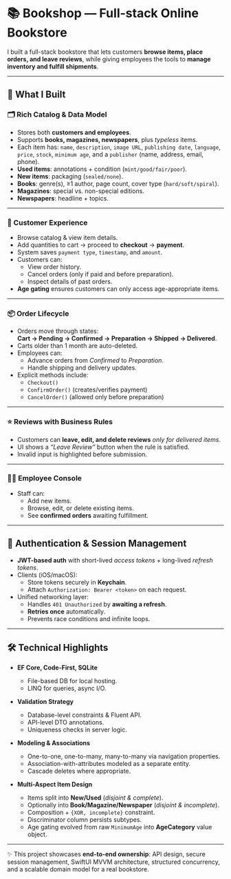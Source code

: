 # 📚 Bookshop — Full-stack Online Bookstore

I built a full-stack bookstore that lets customers **browse items, place orders, and leave reviews**, while giving employees the tools to **manage inventory and fulfill shipments**.

---

## 🚀 What I Built

### 🗂 Rich Catalog & Data Model
- Stores both **customers and employees**.  
- Supports **books, magazines, newspapers**, plus *typeless* items.  
- Each item has: `name`, `description`, `image URL`, `publishing date`, `language`, `price`, `stock`, `minimum age`, and a `publisher` (name, address, email, phone).  
- **Used items**: annotations + condition (`mint/good/fair/poor`).  
- **New items**: packaging (`sealed/none`).  
- **Books**: genre(s), ≥1 author, page count, cover type (`hard/soft/spiral`).  
- **Magazines**: special vs. non-special editions.  
- **Newspapers**: headline + topics.  

---

### 🛒 Customer Experience
- Browse catalog & view item details.  
- Add quantities to cart → proceed to **checkout** → **payment**.  
- System saves `payment type`, `timestamp`, and `amount`.  
- Customers can:  
  - View order history.  
  - Cancel orders (only if paid and before preparation).  
  - Inspect details of past orders.  
- **Age gating** ensures customers can only access age-appropriate items.  

---

### 📦 Order Lifecycle
- Orders move through states:  
  **Cart → Pending → Confirmed → Preparation → Shipped → Delivered**.  
- Carts older than 1 month are auto-deleted.  
- Employees can:  
  - Advance orders from *Confirmed* to *Preparation*.  
  - Handle shipping and delivery updates.  
- Explicit methods include:  
  - `Checkout()`  
  - `ConfirmOrder()` (creates/verifies payment)  
  - `CancelOrder()` (allowed only before preparation)  

---

### ⭐ Reviews with Business Rules
- Customers can **leave, edit, and delete reviews** *only for delivered items*.  
- UI shows a *“Leave Review”* button when the rule is satisfied.  
- Invalid input is highlighted before submission.  

---

### 🧑‍💼 Employee Console
- Staff can:  
  - Add new items.  
  - Browse, edit, or delete existing items.  
  - See **confirmed orders** awaiting fulfillment.  

---

## 🔐 Authentication & Session Management
- **JWT-based auth** with short-lived *access tokens* + long-lived *refresh tokens*.  
- Clients (iOS/macOS):  
  - Store tokens securely in **Keychain**.  
  - Attach `Authorization: Bearer <token>` on each request.  
- Unified networking layer:  
  - Handles `401 Unauthorized` by **awaiting a refresh**.  
  - **Retries once** automatically.  
  - Prevents race conditions and infinite loops.  

---

## 🛠 Technical Highlights
- **EF Core, Code-First, SQLite**  
  - File-based DB for local hosting.  
  - LINQ for queries, async I/O.  

- **Validation Strategy**  
  - Database-level constraints & Fluent API.  
  - API-level DTO annotations.  
  - Uniqueness checks in server logic.  

- **Modeling & Associations**  
  - One-to-one, one-to-many, many-to-many via navigation properties.  
  - Association-with-attributes modeled as a separate entity.  
  - Cascade deletes where appropriate.  

- **Multi-Aspect Item Design**  
  - Items split into **New/Used** (*disjoint & complete*).  
  - Optionally into **Book/Magazine/Newspaper** (*disjoint & incomplete*).  
  - Composition + `{XOR, incomplete}` constraint.  
  - Discriminator column persists subtypes.  
  - Age gating evolved from raw `MinimumAge` into **AgeCategory** value object.  

---

✨ This project showcases **end-to-end ownership**: API design, secure session management, SwiftUI MVVM architecture, structured concurrency, and a scalable domain model for a real bookstore.
